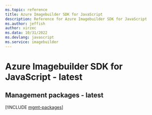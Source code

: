 ```yaml
---
ms.topic: reference
title: Azure Imagebuilder SDK for JavaScript
description: Reference for Azure Imagebuilder SDK for JavaScript
ms.author: jeffish
author: xirzec
ms.data: 10/31/2022
ms.devlang: javascript
ms.service: imagebuilder
---
```

# Azure Imagebuilder SDK for JavaScript - latest

## Management packages - latest
[!INCLUDE [mgmt-packages](imagebuilder-mgmt-index.md)]